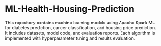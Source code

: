 # ML-Health-Housing-Prediction
This repository contains machine learning models using Apache Spark ML for diabetes prediction, cancer classification, and housing price prediction. It includes datasets, model code, and evaluation reports. Each algorithm is implemented with hyperparameter tuning and results evaluation.
